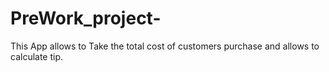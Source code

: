 # PreWork_project-
This App allows to Take the total cost of customers purchase and allows to calculate tip.
